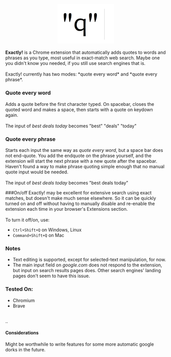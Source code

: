 <div align="center">
<picture>
  <source  srcset="/misc/exactly-logo.png">
  <img alt=" logo" src="/misc/exactly-logo.png" width="35%" height="35%">
</picture>
</div>
<br>
<b>Exactly!</b> is a Chrome extension that automatically adds quotes to words and phrases as you type, most useful in exact-match web search. Maybe one you didn't know you needed, if you still use search engines that is.<br><br>Exactly! currently has two modes: *quote every word* and *quote every phrase*.

### Quote every word
Adds a quote before the first character typed. On spacebar, closes the quoted word and makes a space, then starts with a quote on keydown again. <br><br>The input of *best deals today* becomes "best" "deals" "today"  

### Quote every phrase
Starts each input the same way as *quote every word*, but a space bar does not end-quote. You add the endquote on the phrase yourself, and the extension will start the next phrase with a new quote after the spacebar. Haven't found a way to make phrase quoting simple enough that no manual quote input would be needed.<br><br>The input of *best deals today* becomes "best deals today"

###On/off
Exactly! may be excellent for extensive search using exact matches, but doesn't make much sense elsewhere. So it can be quickly turned on and off without having to manually disable and re-enable the extension each time in your browser's Extensions section. <br><br>To turn it off/on, use: 
  
- `Ctrl+Shift+Q` on Windows, Linux
- `Command+Shift+Q` on Mac

### Notes
   
- Text editing is supported, except for selected-text manipulation, for now. 
- The main input field on *google.com* does not respond to the extension, but input on search results pages does. Other search engines' landing pages don't seem to have this issue. 

### Tested On:
- Chromium
- Brave
<br>
..

#### Considerations
Might be worthwhile to write features for some more automatic google dorks in the future.
